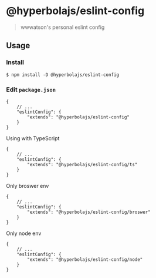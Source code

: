 # @hyperbolajs/eslint-config

> wwwatson's personal eslint config

## Usage

### Install

```shell
$ npm install -D @hyperbolajs/eslint-config
```

### Edit `package.json`

```jsonc
{
    // ...
    "eslintConfig": {
        "extends": "@hyperbolajs/eslint-config"
    }
}
```

Using with TypeScript

```jsonc
{
    // ...
    "eslintConfig": {
        "extends": "@hyperbolajs/eslint-config/ts"
    }
}
```

Only broswer env

```jsonc
{
    // ...
    "eslintConfig": {
        "extends": "@hyperbolajs/eslint-config/broswer"
    }
}
```

Only node env

```jsonc
{
    // ...
    "eslintConfig": {
        "extends": "@hyperbolajs/eslint-config/node"
    }
}
```
